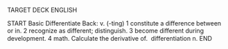 TARGET DECK
ENGLISH

START
Basic
Differentiate
Back: v. (-ting) 1 constitute a difference between or in. 2 recognize as different; distinguish. 3 become different during development. 4 math. Calculate the derivative of.  differentiation n.
END

